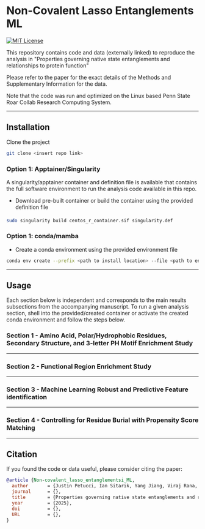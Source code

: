 # Non-Covalent Lasso Entanglements ML

[![MIT License](https://img.shields.io/badge/License-MIT-green.svg)](https://choosealicense.com/licenses/mit/)

This repository contains code and data (externally linked) to reproduce the analysis in "Properties governing native state entanglements and relationships to protein function"
 
Please refer to the paper for the exact details of the Methods and Supplementary Information for the data. 

Note that the code was run and optimized on the Linux based Penn State Roar Collab Research Computing System.

---

## Installation

Clone the project

```bash
git clone <insert repo link>
```

### Option 1: Apptainer/Singularity
A singularity/apptainer container and definition file is available that contains the full software environment to run the analysis code available in this repo.
* Download pre-built container <insert link> or build the container using the provided definition file
#### 
```bash 
sudo singularity build centos_r_container.sif singularity.def 
```

### Option 1: conda/mamba
* Create a conda environment using the provided environment file
```bash
conda env create --prefix <path to install location> --file <path to environment.yml>
```

---

## Usage

Each section below is independent and corresponds to the main results subsections from the accompanying manuscript. To run a given analysis section, shell into the provided/created 
container or activate the created conda environment and follow the steps below.

### Section 1 - Amino Acid, Polar/Hydrophobic Residues, Secondary Structure, and 3-letter PH Motif Enrichment Study

---

### Section 2 - Functional Region Enrichment Study

---

### Section 3 - Machine Learning Robust and Predictive Feature identification

---

### Section 4 - Controlling for Residue Burial with Propensity Score Matching

---

## Citation

If you found the code or data useful, please consider citing the paper: 

```bibtex 
@article {Non-covalent_lasso_entanglementsi_ML,
  author       = {Justin Petucci, Ian Sitarik, Yang Jiang, Viraj Rana, Hyebin Song, and Edward P. O'Brien},
  journal      = {},
  title        = {Properties governing native state entanglements and relationships to protein function},
  year         = {2025},
  doi          = {},
  URL          = {},
}
```

